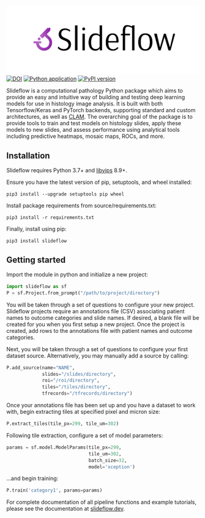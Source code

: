 ![slideflow logo](https://github.com/jamesdolezal/slideflow/raw/master/docs-source/pytorch_sphinx_theme/images/slideflow-banner.png)
[![DOI](https://zenodo.org/badge/DOI/10.5281/zenodo.5718806.svg)](https://doi.org/10.5281/zenodo.5718806)
[![Python application](https://github.com/jamesdolezal/slideflow/actions/workflows/python-app.yml/badge.svg?branch=master)](https://github.com/jamesdolezal/slideflow/actions/workflows/python-app.yml)
[![PyPI version](https://badge.fury.io/py/slideflow.svg)](https://badge.fury.io/py/slideflow)

Slideflow is a computational pathology Python package which aims to provide an easy and intuitive way of building and testing deep learning models for use in histology image analysis. It is built with both Tensorflow/Keras and PyTorch backends, supporting standard and custom architectures, as well as [CLAM](https://github.com/mahmoodlab/CLAM). The overarching goal of the package is to provide tools to train and test models on histology slides, apply these models to new slides, and assess performance using analytical tools including predictive heatmaps, mosaic maps, ROCs, and more.

## Installation
Slideflow requires Python 3.7+ and [libvips](https://libvips.github.io/libvips/) 8.9+.

Ensure you have the latest version of pip, setuptools, and wheel installed:

```
pip3 install --upgrade setuptools pip wheel
```

Install package requirements from source/requirements.txt:

```
pip3 install -r requirements.txt
```

Finally, install using pip:

```
pip3 install slideflow
```

## Getting started
Import the module in python and initialize a new project:

```python
import slideflow as sf
P = sf.Project.from_prompt("/path/to/project/directory")
```

You will be taken through a set of questions to configure your new project. Slideflow projects require an annotations file (CSV) associating patient names to outcome categories and slide names. If desired, a blank file will be created for you when you first setup a new project. Once the project is created, add rows to the annotations file with patient names and outcome categories.

Next, you will be taken through a set of questions to configure your first dataset source. Alternatively, you may manually add a source by calling:

```python
P.add_source(name="NAME",
             slides="/slides/directory",
             roi="/roi/directory",
             tiles="/tiles/directory",
             tfrecords="/tfrecords/directory")
```

Once your annotations file has been set up and you have a dataset to work with, begin extracting tiles at specified pixel and micron size:

```python
P.extract_tiles(tile_px=299, tile_um=302)
```

Following tile extraction, configure a set of model parameters:

```python
params = sf.model.ModelParams(tile_px=299,
                              tile_um=302,
                              batch_size=32,
                              model='xception')
```

...and begin training:

```python
P.train('category1', params=params)
```

For complete documentation of all pipeline functions and example tutorials, please see the documentation at [slideflow.dev](https://www.slideflow.dev/).
